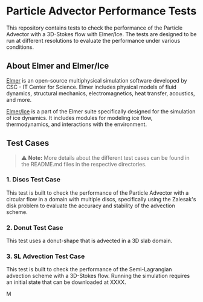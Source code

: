 # Particle Advector Performance Tests

This repository contains tests to check the performance of the Particle Advector with a 3D-Stokes flow with Elmer/Ice. The tests are designed to be run at different resolutions to evaluate the performance under various conditions.

## About Elmer and Elmer/Ice

[Elmer](https://www.csc.fi/web/elmer) is an open-source multiphysical simulation software developed by CSC - IT Center for Science. Elmer includes physical models of fluid dynamics, structural mechanics, electromagnetics, heat transfer, acoustics, and more. 

[Elmer/Ice](http://elmerice.elmerfem.org/) is a part of the Elmer suite specifically designed for the simulation of ice dynamics. It includes modules for modeling ice flow, thermodynamics, and interactions with the environment.

## Test Cases

> ⚠️ **Note:** More details about the different test cases can be found in the README.md files in the respective directories.


### 1. Discs Test Case

This test is built to check the performance of the Particle Advector with a circular flow in a domain with multiple discs, specifically using the Zalesak's disk problem to evaluate the accuracy and stability of the advection scheme.

### 2. Donut Test Case

This test uses a donut-shape that is advected in a 3D slab domain.  

### 3. SL Advection Test Case

This test is built to check the performance of the Semi-Lagrangian advection scheme with a 3D-Stokes flow. Running the simulation requires an initial state that can be downloaded at XXXX.

M
